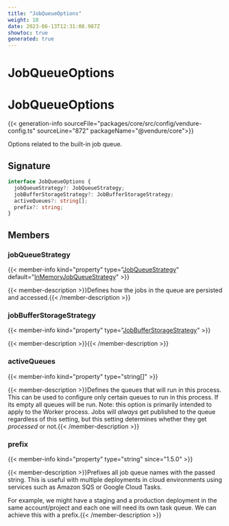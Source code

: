 ```yaml
---
title: "JobQueueOptions"
weight: 10
date: 2023-06-13T12:31:08.987Z
showtoc: true
generated: true
---
```

<!-- This file was generated from the Vendure source. Do not modify. Instead, re-run the "docs:build" script -->

# JobQueueOptions
<div class="symbol">


# JobQueueOptions

{{< generation-info sourceFile="packages/core/src/config/vendure-config.ts" sourceLine="872" packageName="@vendure/core">}}

Options related to the built-in job queue.

## Signature

```TypeScript
interface JobQueueOptions {
  jobQueueStrategy?: JobQueueStrategy;
  jobBufferStorageStrategy?: JobBufferStorageStrategy;
  activeQueues?: string[];
  prefix?: string;
}
```
## Members

### jobQueueStrategy

{{< member-info kind="property" type="<a href='/typescript-api/job-queue/job-queue-strategy#jobqueuestrategy'>JobQueueStrategy</a>" default="<a href='/typescript-api/job-queue/in-memory-job-queue-strategy#inmemoryjobqueuestrategy'>InMemoryJobQueueStrategy</a>"  >}}

{{< member-description >}}Defines how the jobs in the queue are persisted and accessed.{{< /member-description >}}

### jobBufferStorageStrategy

{{< member-info kind="property" type="<a href='/typescript-api/job-queue/job-buffer-storage-strategy#jobbufferstoragestrategy'>JobBufferStorageStrategy</a>"  >}}

{{< member-description >}}{{< /member-description >}}

### activeQueues

{{< member-info kind="property" type="string[]"  >}}

{{< member-description >}}Defines the queues that will run in this process.
This can be used to configure only certain queues to run in this process.
If its empty all queues will be run. Note: this option is primarily intended
to apply to the Worker process. Jobs will _always_ get published to the queue
regardless of this setting, but this setting determines whether they get
_processed_ or not.{{< /member-description >}}

### prefix

{{< member-info kind="property" type="string"  since="1.5.0" >}}

{{< member-description >}}Prefixes all job queue names with the passed string. This is useful with multiple deployments
in cloud environments using services such as Amazon SQS or Google Cloud Tasks.

For example, we might have a staging and a production deployment in the same account/project and
each one will need its own task queue. We can achieve this with a prefix.{{< /member-description >}}


</div>

